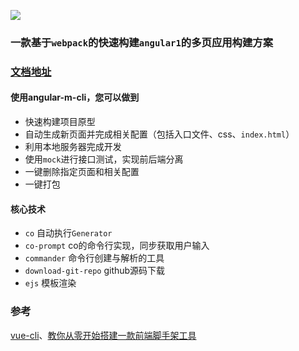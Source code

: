 ![](https://upload-images.jianshu.io/upload_images/1495096-ae70d8dd97a57e89.jpg?imageMogr2/auto-orient/strip%7CimageView2/2/w/1240)

### 一款基于`webpack`的快速构建`angular1`的多页应用构建方案

### [文档地址](https://1335382915.github.io/angular-m-cli)

#### 使用angular-m-cli，您可以做到
* 快速构建项目原型
* 自动生成新页面并完成相关配置（包括入口文件、css、`index.html`）
* 利用本地服务器完成开发
* 使用`mock`进行接口测试，实现前后端分离
* 一键删除指定页面和相关配置
* 一键打包

#### 核心技术
* `co` 自动执行`Generator`
* `co-prompt` co的命令行实现，同步获取用户输入
* `commander` 命令行创建与解析的工具
* `download-git-repo` github源码下载
* `ejs` 模板渲染


### 参考
[vue-cli](https://github.com/vuejs/vue-cli)、[教你从零开始搭建一款前端脚手架工具](https://segmentfault.com/a/1190000006190814)

